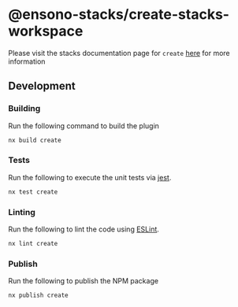 # @ensono-stacks/create-stacks-workspace

Please visit the stacks documentation page for `create`
[here](https://stacks.ensono.com/docs/getting_started/create-stacks-workspace/ensono-stacks-create-stacks-workspace)
for more information

## Development

### Building

Run the following command to build the plugin

```bash
nx build create
```

### Tests

Run the following to execute the unit tests via [jest](https://jestjs.io/).

```bash
nx test create
```

### Linting

Run the following to lint the code using [ESLint](https://eslint.org/).

```bash
nx lint create
```

### Publish

Run the following to publish the NPM package

```bash
nx publish create
```
